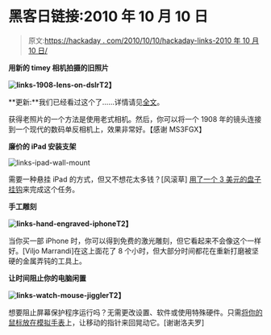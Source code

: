 # 黑客日链接:2010 年 10 月 10 日

> 原文:[https://hackaday . com/2010/10/10/hackaday-links-2010 年 10 月 10 日/](https://hackaday.com/2010/10/10/hackaday-links-october-10-2010/)

**用新的 timey 相机拍摄的旧照片**

**![](../Images/d3fce347c5d08ec7222cfdab1351a388.png "links-1908-lens-on-dslr")T2】**

**更新:**我们已经看过这个了……详情请见[全文](http://hackaday.com/2010/09/26/from-cinema-to-stills-camera-lens-gets-new-life/)。

获得老照片的一个方法是使用老式相机。然后，你可以将一个 1908 年的镜头连接到一个现代的数码单反相机上，效果非常好。【感谢 MS3FGX】

**廉价的 iPad 安装支架**

![](../Images/d1af66683ae2f1fd73d75cddd8f02f9d.png "links-ipad-wall-mount")

需要一种悬挂 iPad 的方式，但又不想花太多钱？[风滚草] [用了一个 3 美元的盘子挂钩](http://www.tumbleweedlabs.com/projects/three-dollar-ipad-wall-mount/)来完成这个任务。

**手工雕刻**

**![](../Images/4317df119e9ac1505e211badcea00863.png "links-hand-engraved-iphone")T2】**

当你买一部 iPhone 时，你可以得到免费的激光雕刻，但它看起来不会像这个一样好。[Viljo Marrandi]在这上面花了 8 个小时，但大部分时间都花在重新打磨被坚硬的金属弄钝的工具上。

**让时间阻止你的电脑闲置**

**![](../Images/4f039f3ffede2189e876b378c202d4e3.png "links-watch-mouse-jiggler")T2】**

想要阻止屏幕保护程序运行吗？无需更改设置、软件或使用特殊硬件。只需[将你的鼠标放在模拟手表](http://www.youtube.com/watch?v=QiMtad1T85I)上，让移动的指针来回晃动它。[谢谢洛夫罗]